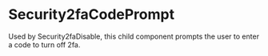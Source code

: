 # Security2faCodePrompt

Used by Security2faDisable, this child component prompts the user to enter
a code to turn off 2fa.
